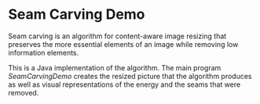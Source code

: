 # Seam Carving Demo

Seam carving is an algorithm for content-aware image resizing that preserves the more essential elements of an image while removing low information elements.

This is a Java implementation of the algorithm. The main program *SeamCarvingDemo* creates the resized picture that the algorithm produces as well as visual representations of the energy and the seams that were removed.

